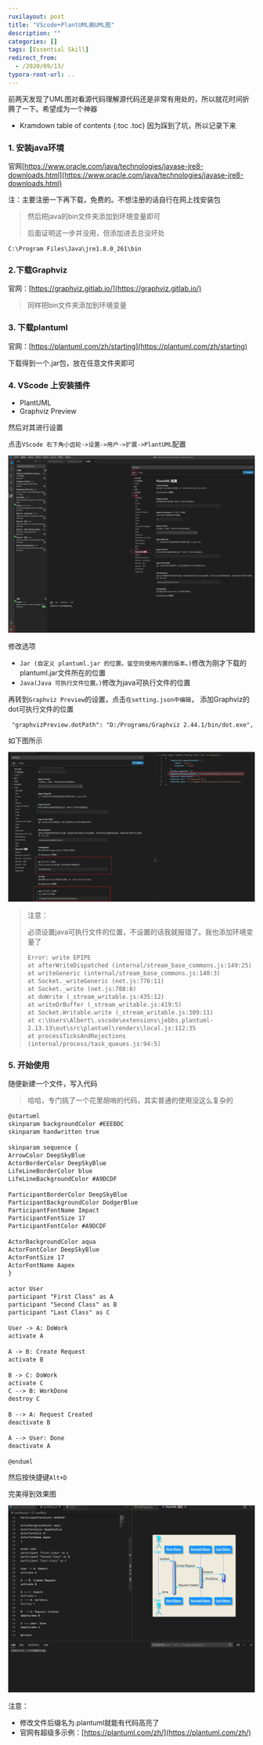 ```yaml
---
ruxilayout: post
title: "VScode+PlantUML画UML图"
description: ""
categories: []
tags: [Essential Skill]
redirect_from:
  - /2020/09/13/
typora-root-url: ..
---
```


前两天发现了UML图对看源代码理解源代码还是非常有用处的，所以就花时间折腾了一下。希望成为一个神器


* Kramdown table of contents
{:toc .toc}
因为踩到了坑，所以记录下来

### 1. 安装java环境

官网[https://www.oracle.com/java/technologies/javase-jre8-downloads.html](https://www.oracle.com/java/technologies/javase-jre8-downloads.html)

注：主要注册一下再下载，免费的。不想注册的话自行在网上找安装包

> 然后把java的bin文件夹添加到环境变量即可
>
> 后面证明这一步并没用，但添加进去总没坏处

```
C:\Program Files\Java\jre1.8.0_261\bin
```

### 2.下载Graphviz

官网：[https://graphviz.gitlab.io/](https://graphviz.gitlab.io/)

> 同样把bin文件夹添加到环境变量

### 3. 下载plantuml

官网：[https://plantuml.com/zh/starting](https://plantuml.com/zh/starting)

下载得到一个.jar包，放在任意文件夹即可

### 4. VScode 上安装插件

- PlantUML
- Graphviz Preview

然后对其进行设置

点击`VScode 右下角小齿轮->设置->用户->扩展->PlantUML`配置

![set](/images/posts/2020-09-13/set.png)

修改选项

- `Jar (自定义 plantuml.jar 的位置。留空则使用内置的版本。)`修改为刚才下载的plantuml.jar文件所在的位置
- `Java(Java 可执行文件位置。)`修改为java可执行文件的位置

再转到`Graphviz Preview`的设置，点击`在setting.json中编辑`， 添加Graphviz的dot可执行文件的位置

```shell
 "graphvizPreview.dotPath": "D:/Programs/Graphviz 2.44.1/bin/dot.exe",
```

如下图所示

![set2](/images/posts/2020-09-13/set2.png)

> 注意：
>
> 必须设置java可执行文件的位置，不设置的话我就报错了。我也添加环境变量了
>
> ```shell
> Error: write EPIPE
> at afterWriteDispatched (internal/stream_base_commons.js:149:25)
> at writeGeneric (internal/stream_base_commons.js:140:3)
> at Socket._writeGeneric (net.js:776:11)
> at Socket._write (net.js:788:8)
> at doWrite (_stream_writable.js:435:12)
> at writeOrBuffer (_stream_writable.js:419:5)
> at Socket.Writable.write (_stream_writable.js:309:11)
> at c:\Users\Albert\.vscode\extensions\jebbs.plantuml-2.13.13\out\src\plantuml\renders\local.js:112:35
> at processTicksAndRejections (internal/process/task_queues.js:94:5)
> ```

### 5. 开始使用

随便新建一个文件，写入代码

> 哈哈，专门挑了一个花里胡哨的代码，其实普通的使用没这么复杂的

```shell
@startuml
skinparam backgroundColor #EEEBDC
skinparam handwritten true

skinparam sequence {
ArrowColor DeepSkyBlue
ActorBorderColor DeepSkyBlue
LifeLineBorderColor blue
LifeLineBackgroundColor #A9DCDF

ParticipantBorderColor DeepSkyBlue
ParticipantBackgroundColor DodgerBlue
ParticipantFontName Impact
ParticipantFontSize 17
ParticipantFontColor #A9DCDF

ActorBackgroundColor aqua
ActorFontColor DeepSkyBlue
ActorFontSize 17
ActorFontName Aapex
}

actor User
participant "First Class" as A
participant "Second Class" as B
participant "Last Class" as C

User -> A: DoWork
activate A

A -> B: Create Request
activate B

B -> C: DoWork
activate C
C --> B: WorkDone
destroy C

B --> A: Request Created
deactivate B

A --> User: Done
deactivate A

@enduml
```

然后按快捷键`Alt+D`

完美得到效果图

![show](/images/posts/2020-09-13/show.png)

注意：

- 修改文件后缀名为.plantuml就能有代码高亮了
- 官网有超级多示例：[https://plantuml.com/zh/](https://plantuml.com/zh/)

